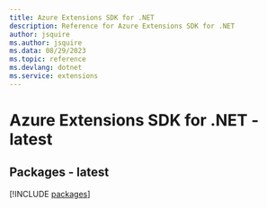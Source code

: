 ```yaml
---
title: Azure Extensions SDK for .NET
description: Reference for Azure Extensions SDK for .NET
author: jsquire
ms.author: jsquire
ms.data: 08/29/2023
ms.topic: reference
ms.devlang: dotnet
ms.service: extensions
---
```

# Azure Extensions SDK for .NET - latest
## Packages - latest
[!INCLUDE [packages](extensions-index.md)]